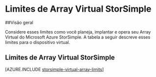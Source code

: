 <properties 
   pageTitle="Limites de Array Virtual StorSimple | Microsoft Azure"
   description="Descreve os limites de sistema e tamanhos recomendados para os componentes de Array Virtual do Microsoft Azure StorSimple e conexões."
   services="storsimple"
   documentationCenter="NA"
   authors="alkohli"
   manager="carmonm"
   editor="" />
<tags 
   ms.service="storsimple"
   ms.devlang="NA"
   ms.topic="article"
   ms.tgt_pltfrm="NA"
   ms.workload="TBD"
   ms.date="10/05/2016"
   ms.author="alkohli" />


# <a name="storsimple-virtual-array-limits"></a>Limites de Array Virtual StorSimple

##<a name="overview"></a>Visão geral

Considere esses limites como você planeja, implantar e opera seu Array Virtual do Microsoft Azure StorSimple. A tabela a seguir descreve esses limites para o dispositivo virtual.

## <a name="storsimple-virtual-array-limits"></a>Limites de Array Virtual StorSimple 

[AZURE.INCLUDE [storsimple-virtual-array-limits](../../includes/storsimple-virtual-array-limits.md)]

